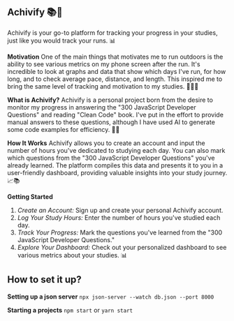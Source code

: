 ## Achivify 📚🏃
Achivify is your go-to platform for tracking your progress in your studies, just like you would track your runs. 📊

**Motivation**
One of the main things that motivates me to run outdoors is the ability to see various metrics on my phone screen after the run. It's incredible to look at graphs and data that show which days I've run, for how long, and to check average pace, distance, and length. This inspired me to bring the same level of tracking and motivation to my studies. 🏃‍♂️📱

**What is Achivify?**
Achivify is a personal project born from the desire to monitor my progress in answering the "300 JavaScript Developer Questions" and reading "Clean Code" book. I've put in the effort to provide manual answers to these questions, although I have used AI to generate some code examples for efficiency. 🚀🧠

**How It Works**
Achivify allows you to create an account and input the number of hours you've dedicated to studying each day. You can also mark which questions from the "300 JavaScript Developer Questions" you've already learned. The platform compiles this data and presents it to you in a user-friendly dashboard, providing valuable insights into your study journey. 📈📚

**Getting Started**
1. *Create an Account:* Sign up and create your personal Achivify account.
2. *Log Your Study Hours:* Enter the number of hours you've studied each day.
3. *Track Your Progress:* Mark the questions you've learned from the "300 JavaScript Developer Questions."
4. *Explore Your Dashboard:* Check out your personalized dashboard to see various metrics about your studies. 📊


## How to set it up?
**Setting up a json server**
`npx json-server --watch db.json --port 8000`

**Starting a projects**
`npm start` or `yarn start`
